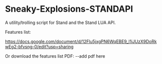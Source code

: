 # Sneaky-Explosions-STANDAPI

A utility/trolling script for Stand and the Stand LUA API.

Features list:

https://docs.google.com/document/d/12Flu5jxgPN6WqEBE9_l1iJUzX9DoRkwEg2-bfvsng-0/edit?usp=sharing

Or download the features list PDF:
--add pdf here
